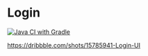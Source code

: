 # Login

[![Java CI with Gradle](https://github.com/maiaramendes/login/actions/workflows/gradle.yml/badge.svg?branch=master)](https://github.com/maiaramendes/login/actions/workflows/gradle.yml)

https://dribbble.com/shots/15785941-Login-UI
